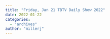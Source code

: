 ```yaml
---
title: "Friday, Jan 21 TBTV Daily Show 2022"
date: 2022-01-22
categories: 
  - "archives"
author: "millerj"
---
```



